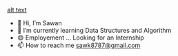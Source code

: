 [alt text](https://raw.githubusercontent.com/iampavangandhi/iampavangandhi/master/gifs/Hi.gif)

- 👋 Hi, I’m Sawan
- 🌱 I’m currently learning Data Structures and Algorithm
- 😄 Employement ... Looking for an Internship
- 📫 How to reach me [sawk8787@gmail.com](mailto:sawk8787@gmail.com)


<!---
Sa1-Codes/Sa1-Codes is a ✨ special ✨ repository because its `README.md` (this file) appears on your GitHub profile.
You can click the Preview link to take a look at your changes.
--->
